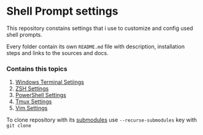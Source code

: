 # Shell Prompt settings

This repository constains settings that i use to customize and config used shell prompts.

Every folder contain its own `README.md` file with description, installation steps and links to the sources and docs.

### Contains this topics

1) [Windows Terminal Setiings](./WindowsTerminal/)
2) [ZSH Settings](./ZSH/)
3) [PowerShell Settings](./PowerShell/)
4) [Tmux Settings](./Tmux/)
5) [Vim Settings](./Vim)

To clone repository with its [submodules](./Tmux/.tmux/plugins/) use `--recurse-submodules` key with `git clone`
